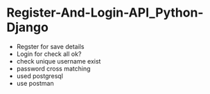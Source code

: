 # Register-And-Login-API_Python-Django


* Regster for save details
* Login for check all ok?
* check unique username exist
* password cross matching
* used postgresql 
* use postman 
